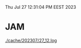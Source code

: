 Thu Jul 27 12:31:04 PM EEST 2023
# JAM
<a href='./cache/202307/27_12.log'>./cache/202307/27_12.log</a>
